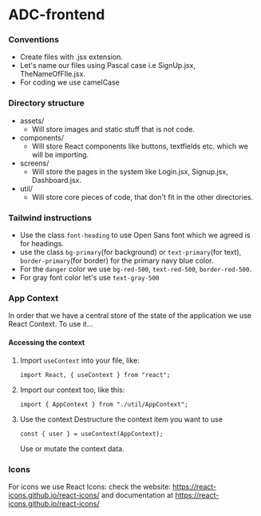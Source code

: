 # ADC-frontend

### Conventions

-   Create files with .jsx extension.
-   Let's name our files using Pascal case i.e SignUp.jsx, TheNameOfFIle.jsx.
-   For coding we use camelCase

### Directory structure

-   assets/
    -   Will store images and static stuff that is not code.
-   components/
    -   Will store React components like buttons, textfields etc. which we will be importing.
-   screens/
    -   Will store the pages in the system like Login.jsx, Signup.jsx, Dashboard.jsx.
-   util/
    -   Will store core pieces of code, that don't fit in the other directories.

### Tailwind instructions

-   Use the class `font-heading` to use Open Sans font which we agreed is for headings.
-   use the class `bg-primary`(for background) or `text-primary`(for text), `border-primary`(for border) for the primary navy blue color.
-   For the `danger` color we use `bg-red-500`, `text-red-500`, `border-red-500`.
-   For gray font color let's use `text-gray-500`

### App Context

In order that we have a central store of the state of the application we use React Context. To use it...

#### Accessing the context

1.  Import `useContext` into your file, like:

    `import React, { useContext } from "react";`

2.  Import our context too, like this:

    `import { AppContext } from "./util/AppContext";`

3.  Use the context
    Destructure the context item you want to use

    `const { user } = useContext(AppContext);`

    Use or mutate the context data.

### Icons

For icons we use React Icons: check the website: https://react-icons.github.io/react-icons/ and documentation at https://react-icons.github.io/react-icons/
